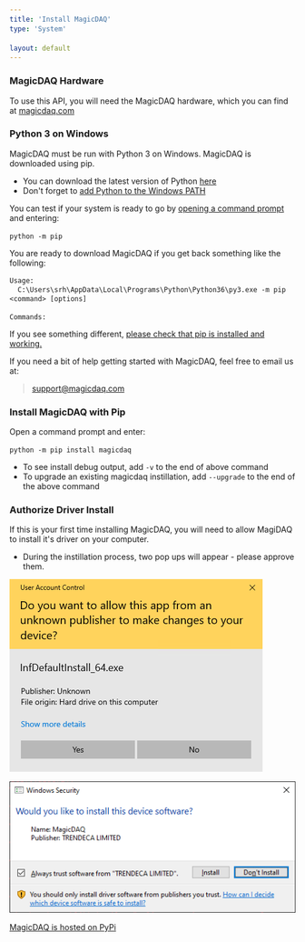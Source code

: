 ```yaml
---
title: 'Install MagicDAQ'
type: 'System'

layout: default
---
```


### MagicDAQ Hardware
To use this API, you will need the MagicDAQ hardware, which you can find at [magicdaq.com](https://www.magicdaq.com/)

### Python 3 on Windows
MagicDAQ must be run with Python 3 on Windows. MagicDAQ is downloaded using pip.

* You can download the latest version of Python [here](https://www.python.org/downloads/)
* Don't forget to [add Python to the Windows PATH](https://datatofish.com/add-python-to-windows-path/)

You can test if your system is ready to go by [opening a command prompt](https://www.lifewire.com/how-to-open-command-prompt-2618089) and entering:

`python -m pip`

You are ready to download MagicDAQ if you get back something like the following:
```
Usage:
  C:\Users\srh\AppData\Local\Programs\Python\Python36\py3.exe -m pip <command> [options]

Commands:
```
If you see something different, [please check that pip is installed and working.](https://projects.raspberrypi.org/en/projects/using-pip-on-windows)

If you need a bit of help getting started with MagicDAQ, feel free to email us at: 

> support@magicdaq.com

### Install MagicDAQ with Pip

Open a command prompt and enter:

`python -m pip install magicdaq`

* To see install debug output, add `-v` to the end of above command
* To upgrade an existing magicdaq instillation, add `--upgrade` to the end of the above command

### Authorize Driver Install

If this is your first time installing MagicDAQ, you will need to allow MagiDAQ to install it's driver on your computer.
* During the instillation process, two pop ups will appear - please approve them.

![Alt Text](images/driver_installer_auth.png)

![Alt Text](images/driver_auth.png)  

[MagicDAQ is hosted on PyPi](https://pypi.org/project/magicdaq/)

